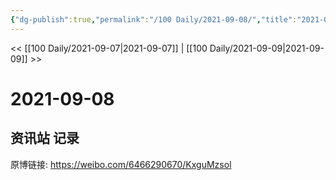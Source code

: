 ```yaml
---
{"dg-publish":true,"permalink":"/100 Daily/2021-09-08/","title":"2021-09-08","created":"2023-04-10T14:08:17.776+08:00","updated":"2023-04-10T14:08:21.309+08:00"}
---
```



<< [[100 Daily/2021-09-07\|2021-09-07]] | [[100 Daily/2021-09-09\|2021-09-09]] >>

# 2021-09-08

## 资讯站 记录

原博链接: https://weibo.com/6466290670/KxguMzsol
